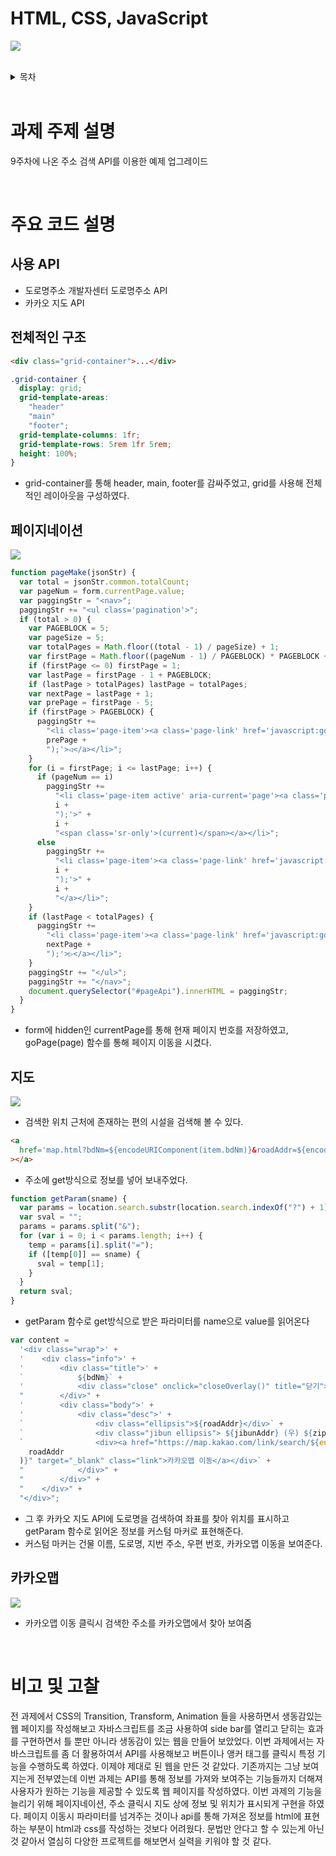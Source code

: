 # HTML, CSS, JavaScript

![](img/test.gif)

<br>

<details>
<summary>목차</summary>

- [과제 주제 설명](#과제-주제-설명)
- [주요 코드 설명](#주요-코드-설명)
  - [사용 API](#사용-API)
  - [전체적인 구조](#header)
- [비고 및 고찰](#비고-및-고찰)

</details>

<br>

# 과제 주제 설명

9주차에 나온 주소 검색 API를 이용한 예제 업그레이드

<br>

# 주요 코드 설명

## 사용 API

- 도로명주소 개발자센터 도로명주소 API
- 카카오 지도 API

## 전체적인 구조

```html
<div class="grid-container">...</div>
```

```css
.grid-container {
  display: grid;
  grid-template-areas:
    "header"
    "main"
    "footer";
  grid-template-columns: 1fr;
  grid-template-rows: 5rem 1fr 5rem;
  height: 100%;
}
```

- grid-container를 통해 header, main, footer를 감싸주었고, grid를 사용해 전체적인 레이아웃을 구성하였다.

## 페이지네이션

![](img/페이지네이션.png)

```js
function pageMake(jsonStr) {
  var total = jsonStr.common.totalCount;
  var pageNum = form.currentPage.value;
  var paggingStr = "<nav>";
  paggingStr += "<ul class='pagination'>";
  if (total > 0) {
    var PAGEBLOCK = 5;
    var pageSize = 5;
    var totalPages = Math.floor((total - 1) / pageSize) + 1;
    var firstPage = Math.floor((pageNum - 1) / PAGEBLOCK) * PAGEBLOCK + 1;
    if (firstPage <= 0) firstPage = 1;
    var lastPage = firstPage - 1 + PAGEBLOCK;
    if (lastPage > totalPages) lastPage = totalPages;
    var nextPage = lastPage + 1;
    var prePage = firstPage - 5;
    if (firstPage > PAGEBLOCK) {
      paggingStr +=
        "<li class='page-item'><a class='page-link' href='javascript:goPage(" +
        prePage +
        ");'>◁</a></li>";
    }
    for (i = firstPage; i <= lastPage; i++) {
      if (pageNum == i)
        paggingStr +=
          "<li class='page-item active' aria-current='page'><a class='page-link' href='javascript:goPage(" +
          i +
          ");'>" +
          i +
          "<span class='sr-only'>(current)</span></a></li>";
      else
        paggingStr +=
          "<li class='page-item'><a class='page-link' href='javascript:goPage(" +
          i +
          ");'>" +
          i +
          "</a></li>";
    }
    if (lastPage < totalPages) {
      paggingStr +=
        "<li class='page-item'><a class='page-link' href='javascript:goPage(" +
        nextPage +
        ");'>▷</a></li>";
    }
    paggingStr += "</ul>";
    paggingStr += "</nav>";
    document.querySelector("#pageApi").innerHTML = paggingStr;
  }
}
```

- form에 hidden인 currentPage를 통해 현재 페이지 번호를 저장하였고, goPage(page) 함수를 통해 페이지 이동을 시켰다.

## 지도

![](img/지도.png)

- 검색한 위치 근처에 존재하는 편의 시설을 검색해 볼 수 있다.

```html
<a
  href='map.html?bdNm=${encodeURIComponent(item.bdNm)}&roadAddr=${encodeURIComponent(item.roadAddr)}&jibunAddr=${encodeURIComponent(item.siNm + " " + item.sggNm + " " + item.emdNm + " " + item.lnbrMnnm)}&zipNo=${encodeURIComponent(item.zipNo)}'
></a>
```

- 주소에 get방식으로 정보를 넣어 보내주었다.

```js
function getParam(sname) {
  var params = location.search.substr(location.search.indexOf("?") + 1);
  var sval = "";
  params = params.split("&");
  for (var i = 0; i < params.length; i++) {
    temp = params[i].split("=");
    if ([temp[0]] == sname) {
      sval = temp[1];
    }
  }
  return sval;
}
```

- getParam 함수로 get방식으로 받은 파라미터를 name으로 value를 읽어온다

```js
var content =
  '<div class="wrap">' +
  '    <div class="info">' +
  '        <div class="title">' +
  `            ${bdNm}` +
  '            <div class="close" onclick="closeOverlay()" title="닫기"></div>' +
  "        </div>" +
  '        <div class="body">' +
  '            <div class="desc">' +
  `                <div class="ellipsis">${roadAddr}</div>` +
  `                <div class="jibun ellipsis"> ${jibunAddr} (우) ${zipNo}</div>` +
  `                <div><a href="https://map.kakao.com/link/search/${encodeURIComponent(
    roadAddr
  )}" target="_blank" class="link">카카오맵 이동</a></div>` +
  "            </div>" +
  "        </div>" +
  "    </div>" +
  "</div>";
```

- 그 후 카카오 지도 API에 도로명을 검색하여 좌표를 찾아 위치를 표시하고 getParam 함수로 읽어온 정보를 커스텀 마커로 표현해준다.
- 커스텀 마커는 건물 이름, 도로명, 지번 주소, 우편 번호, 카카오맵 이동을 보여준다.

## 카카오맵

![](img/카카오맵.png)

- 카카오맵 이동 클릭시 검색한 주소를 카카오맵에서 찾아 보여줌

<br>

# 비고 및 고찰

전 과제에서 CSS의 Transition, Transform, Animation 들을 사용하면서 생동감있는 웹 페이지를 작성해보고 자바스크립트를 조금 사용하여 side bar를 열리고 닫히는 효과를 구현하면서 틀 뿐만 아니라 생동감이 있는 웹을 만들어 보았었다. 이번 과제에서는 자바스크립트를 좀 더 활용하여서 API를 사용해보고 버튼이나 앵커 태그를 클릭시 특정 기능을 수행하도록 하였다. 이제야 제대로 된 웹을 만든 것 같았다. 기존까지는 그냥 보여지는게 전부였는데 이번 과제는 API를 통해 정보를 가져와 보여주는 기능들까지 더해져 사용자가 원하는 기능을 제공할 수 있도록 웹 페이지를 작성하였다. 이번 과제의 기능을 늘리기 위해 페이지네이션, 주소 클릭시 지도 상에 정보 및 위치가 표시되게 구현을 하였다. 페이지 이동시 파라미터를 넘겨주는 것이나 api를 통해 가져온 정보를 html에 표현하는 부분이 html과 css를 작성하는 것보다 어려웠다. 문법만 안다고 할 수 있는게 아닌 것 같아서 열심히 다양한 프로젝트를 해보면서 실력을 키워야 할 것 같다.

